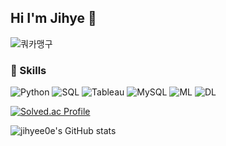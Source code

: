 ## Hi I'm Jihye 👋

![쿼카맹구](https://i.imgur.com/iPsga7f.jpeg)

### 🦾 Skills
![Python](https://img.shields.io/badge/python-3776AB.svg?&style=for-the-badge&logo=python&logoColor=white) ![SQL](https://img.shields.io/badge/Sql-000000.svg?&style=for-the-badge) ![Tableau](https://img.shields.io/badge/tableau-E97627.svg?&style=for-the-badge&logo=tableau&logoColor=white) ![MySQL](https://img.shields.io/badge/mysql-4479A1.svg?&style=for-the-badge&logo=mysql&logoColor=white) ![ML](https://img.shields.io/badge/python-3776AB.svg?&style=for-the-badge&logo=python&logoColor=white) ![DL](https://img.shields.io/badge/python-3776AB.svg?&style=for-the-badge&logo=python&logoColor=white)

[![Solved.ac Profile](http://mazassumnida.wtf/api/generate_badge?boj=jihye0e)](https://solved.ac/jihye0e)

![jihyee0e's GitHub stats](https://github-readme-stats.vercel.app/api?username=jihyee0e&show_icons=true&theme=dark)
